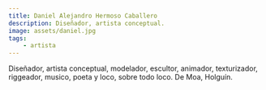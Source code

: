 ```yaml
---
title: Daniel Alejandro Hermoso Caballero
description: Diseñador, artista conceptual.
image: assets/daniel.jpg
tags:
    - artista
---
```


Diseñador, artista conceptual, modelador, escultor, animador, texturizador, riggeador, musico, poeta y loco, sobre todo loco. De Moa, Holguín.